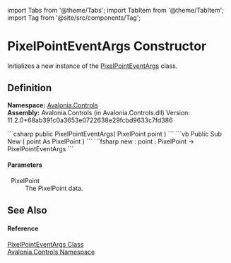 import Tabs from '@theme/Tabs'; 
import TabItem from '@theme/TabItem'; 
import Tag from '@site/src/components/Tag'; 

# PixelPointEventArgs Constructor


Initializes a new instance of the <a href="T_Avalonia_Controls_PixelPointEventArgs">PixelPointEventArgs</a> class.



## Definition
**Namespace:** <a href="N_Avalonia_Controls">Avalonia.Controls</a>  
**Assembly:** Avalonia.Controls (in Avalonia.Controls.dll) Version: 11.2.0+68ab391c0a3653e0722638e29fcbd9633c7fd386

<Tabs groupId="api-code-preview">
<TabItem value="csharp" label="C#">
```csharp
public PixelPointEventArgs(
	PixelPoint point
)
```
</TabItem>
<TabItem value="vb" label="VB">
```vb
Public Sub New ( 
	point As PixelPoint
)
```
</TabItem>
<TabItem value="fsharp" label="F#">
```fsharp
new : 
        point : PixelPoint -> PixelPointEventArgs
```
</TabItem>
</Tabs>



#### Parameters
<dl><dt>  PixelPoint</dt><dd>The PixelPoint data.</dd></dl>

## See Also


#### Reference
<a href="T_Avalonia_Controls_PixelPointEventArgs">PixelPointEventArgs Class</a>  
<a href="N_Avalonia_Controls">Avalonia.Controls Namespace</a>  
